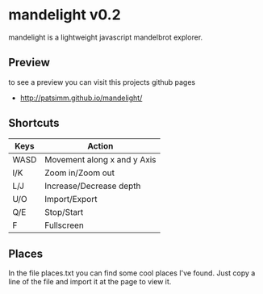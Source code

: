 # mandelight v0.2

mandelight is a lightweight javascript mandelbrot explorer.

## Preview

to see a preview you can visit this projects github pages

- http://patsimm.github.io/mandelight/

## Shortcuts

| Keys | Action                      |
| ---- | --------------------------- |
| WASD | Movement along x and y Axis |
| I/K  | Zoom in/Zoom out            |
| L/J  | Increase/Decrease depth     |
| U/O  | Import/Export               |
| Q/E  | Stop/Start                  |
| F    | Fullscreen                  |

## Places

In the file places.txt you can find some cool places I've found. Just copy a
line of the file and import it at the page to view it.
